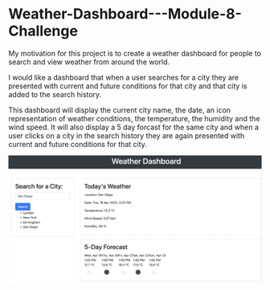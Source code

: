 # Weather-Dashboard---Module-8-Challenge

My motivation for this project is to create a weather dashboard for people to search and view weather from around the world.

I would like a dashboard that when a user searches for a city they are presented with current and future conditions for that city and that city is added to the search history.

This dashboard will display the current city name, the date, an icon representation of weather conditions, the temperature, the humidity and the wind speed. It will also display a 5 day forcast for the same city and when a user clicks on a city in the search history they are again presented with current and future conditions for that city.


![screenshot](Screenshot%202023-04-18%20at%2015.24.04.png)
